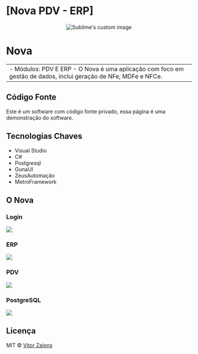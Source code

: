 # [Nova PDV - ERP]
<p align="center">
  <img src="https://i.imgur.com/B9RMiVb.png" alt="Sublime's custom image"/>
</p>

# Nova
<table>
<tr>
<td>
- Módulos: PDV E ERP
- O Nova é uma aplicação com foco em gestão de dados, inclui geração de NFe, MDFe e NFCe. 
</td>
</tr>
</table>


## Código Fonte
Este é um software com código fonte privado, essa página é uma demonstração do software.

## Tecnologias Chaves
- Visual Studio
- C#
- Postgresql
- GunaUI
- ZeusAutomação
- MetroFramework


## O Nova

### Login

![](https://i.imgur.com/vOzz1DI.png)

### ERP
![](https://i.imgur.com/M6vJawC.png)

### PDV
![](https://i.imgur.com/FQa8bmH.png)

### PostgreSQL

![](https://i.imgur.com/7vMeDLt.png)

## Licença

MIT © [Vitor Zaions ](https://github.com/VitorZaions/)

